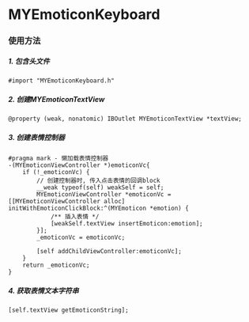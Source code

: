 # MYEmoticonKeyboard
### 使用方法
##### 1. 包含头文件
```objc
#import "MYEmoticonKeyboard.h"
```

##### 2. 创建MYEmoticonTextView
```objc
@property (weak, nonatomic) IBOutlet MYEmoticonTextView *textView;
```

##### 3. 创建表情控制器
```objc
#pragma mark - 懒加载表情控制器
-(MYEmoticonViewController *)emoticonVc{
    if (!_emoticonVc) {
        // 创建控制器时, 传入点击表情的回调block
        __weak typeof(self) weakSelf = self;
        MYEmoticonViewController *emoticonVc = [[MYEmoticonViewController alloc] initWithEmoticonClickBlock:^(MYEmoticon *emotion) {
            /** 插入表情 */
            [weakSelf.textView insertEmoticon:emotion];
        }];
        _emoticonVc = emoticonVc;
        
        [self addChildViewController:emoticonVc];
    }
    return _emoticonVc;
}
```
##### 4. 获取表情文本字符串
```objc
[self.textView getEmoticonString];
```
